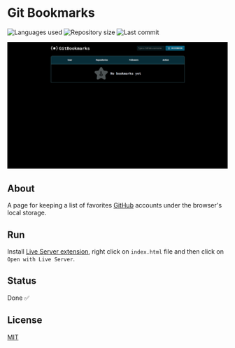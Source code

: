 # Git Bookmarks

![Languages used](https://img.shields.io/github/languages/count/isadfrn/git-bookmarks?style=flat-square)
![Repository size](https://img.shields.io/github/repo-size/isadfrn/git-bookmarks?style=flat-square)
![Last commit](https://img.shields.io/github/last-commit/isadfrn/git-bookmarks?style=flat-square)

![A responsive GitHub bookmark list](./assets/img/demo.gif)

## About

A page for keeping a list of favorites [GitHub](https://github.com/) accounts under the browser's local storage.

## Run

Install [Live Server extension](https://marketplace.visualstudio.com/items?itemName=ritwickdey.LiveServer), right click on `index.html` file and then click on `Open with Live Server`.

## Status

Done ✅

## License

[MIT](./LICENSE)
